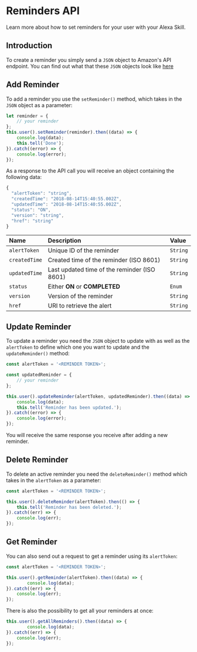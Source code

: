 # Reminders API

Learn more about how to set reminders for your user with your Alexa Skill.

## Introduction

To create a reminder you simply send a `JSON` object to Amazon's API endpoint. You can find out what that these `JSON` objects look like [here](https://developer.amazon.com/docs/smapi/alexa-reminders-api-reference.html#reminder-object)

## Add Reminder

To add a reminder you use the `setReminder()` method, which takes in the `JSON` object as a parameter:

```javascript
let reminder = {
    // your reminder
};
this.user().setReminder(reminder).then((data) => {
    console.log(data);
    this.tell('Done');
}).catch((error) => {
    console.log(error);
});
```

As a response to the API call you will receive an object containing the following data:

```javascript
{
  "alertToken": "string",
  "createdTime": "2018-08-14T15:40:55.002Z",
  "updatedTime": "2018-08-14T15:40:55.002Z",
  "status": "ON",
  "version": "string",
  "href": "string"
}
```

Name | Description | Value
:--- | :--- | :--- 
`alertToken` | Unique ID of the reminder | `String`
`createdTime` | Created time of the reminder (ISO 8601) | `String`
`updatedTime` | Last updated time of the reminder (ISO 8601) | `String`
`status` | Either **ON** or **COMPLETED** | `Enum`
`version` | Version of the reminder | `String`
`href` | URI to retrieve the alert | `String`

## Update Reminder

To update a reminder you need the `JSON` object to update with as well as the `alertToken` to define which one you want to update and the `updateReminder()` method:

```javascript
const alertToken = '<REMINDER TOKEN>';

const updatedReminder = {
    // your reminder
};

this.user().updateReminder(alertToken, updatedReminder).then((data) => {
    console.log(data);
    this.tell('Reminder has been updated.');
}).catch((error) => {
    console.log(error);
});
```

You will receive the same response you receive after adding a new reminder.

## Delete Reminder

To delete an active reminder you need the `deleteReminder()` method which takes in the `alertToken` as a parameter:

```javascript
const alertToken = '<REMINDER TOKEN>';

this.user().deleteReminder(alertToken).then(() => {
    this.tell('Reminder has been deleted.');
}).catch((err) => {
    console.log(err);
});
```

## Get Reminder

You can also send out a request to get a reminder using its `alertToken`:

```javascript
const alertToken = '<REMINDER TOKEN>';

this.user().getReminder(alertToken).then((data) => {
        console.log(data);
}).catch((err) => {
    console.log(err);
});
```

There is also the possibility to get all your reminders at once:

```javascript
this.user().getAllReminders().then((data) => {
        console.log(data);
}).catch((err) => {
    console.log(err);
});
```


<!--[metadata]: {"description": "Learn more about how to set reminders for your user with your Alexa Skill.",
"route": "amazon-alexa/reminders" }-->

